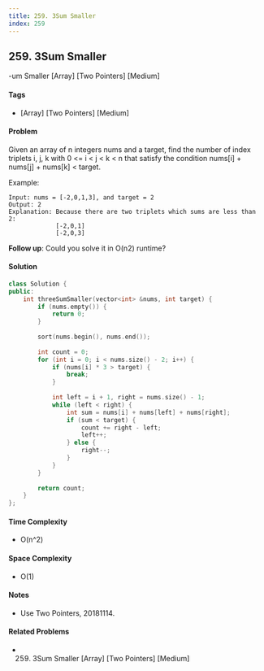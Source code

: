 ```yaml
---
title: 259. 3Sum Smaller
index: 259
---
```


## 259. 3Sum Smaller
-um Smaller [Array] [Two Pointers] [Medium]

#### Tags
- [Array] [Two Pointers] [Medium]

#### Problem
Given an array of n integers nums and a target, find the number of index triplets i, j, k with 0 <= i < j < k < n that satisfy the condition nums[i] + nums[j] + nums[k] < target.

Example:

    Input: nums = [-2,0,1,3], and target = 2
    Output: 2 
    Explanation: Because there are two triplets which sums are less than 2:
                 [-2,0,1]
                 [-2,0,3]

**Follow up**: Could you solve it in O(n2) runtime?

#### Solution
``` C++
class Solution {
public:
    int threeSumSmaller(vector<int> &nums, int target) {
        if (nums.empty()) {
            return 0;
        }
        
        sort(nums.begin(), nums.end());
        
        int count = 0;
        for (int i = 0; i < nums.size() - 2; i++) {
            if (nums[i] * 3 > target) {
                break;
            }
            
            int left = i + 1, right = nums.size() - 1;
            while (left < right) {
                int sum = nums[i] + nums[left] + nums[right];
                if (sum < target) {
                    count += right - left;
                    left++;
                } else {
                    right--;
                }
            }
        }
        
        return count;
    }
};
```

#### Time Complexity
- O(n^2)

#### Space Complexity
- O(1)

#### Notes
- Use Two Pointers, 20181114.

#### Related Problems
- 259. 3Sum Smaller [Array] [Two Pointers] [Medium]
